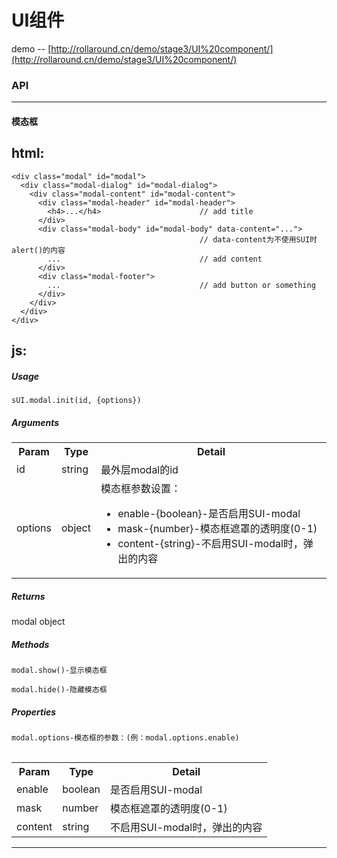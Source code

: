 # UI组件
demo -- [http://rollaround.cn/demo/stage3/UI%20component/](http://rollaround.cn/demo/stage3/UI%20component/)

### **API**
___
#### **模态框**
## **html:**
    <div class="modal" id="modal">
      <div class="modal-dialog" id="modal-dialog">
        <div class="modal-content" id="modal-content">
          <div class="modal-header" id="modal-header">
            <h4>...</h4>                      // add title
          </div>
          <div class="modal-body" id="modal-body" data-content="...">
                                              // data-content为不使用SUI时alert()的内容
            ...                               // add content
          </div>
          <div class="modal-footer">
            ...                               // add button or something
          </div>
        </div>
      </div>
    </div>

## **js:**

##### Usage

  `sUI.modal.init(id, {options})`

##### Arguments
  <table>
    <tbody>
      <tr>
        <th>Param</th>
        <th>Type</th>
        <th>Detail</th>
      </tr>
      <tr>
        <td>id</td>
        <td>string</td>
        <td>最外层modal的id</td>
      </tr>
      <tr>
        <td>options</td>
        <td>object</td>
        <td>模态框参数设置：</br>
          <ul>
            <li>enable-{boolean}-是否启用SUI-modal</li>
            <li>mask-{number}-模态框遮罩的透明度(0-1)</li>
            <li>content-{string}-不启用SUI-modal时，弹出的内容</li>
          </ul>
        </td>
      </tr>
    </tbody>
  <table>

##### Returns
  modal object

##### Methods

  `modal.show()-显示模态框`

  `modal.hide()-隐藏模态框`

##### Properties
  `modal.options-模态框的参数：(例：modal.options.enable)`

  <table>
    <tbody>
      <tr>
        <th>Param</th>
        <th>Type</th>
        <th>Detail</th>
      </tr>
      <tr>
        <td>enable</td>
        <td>boolean</td>
        <td>是否启用SUI-modal</td>
      </tr>
      <tr>
        <td>mask</td>
        <td>number</td>
        <td>模态框遮罩的透明度(0-1)</td>
      </tr>
      <tr>
        <td>content</td>
        <td>string</td>
        <td>不启用SUI-modal时，弹出的内容</td>
      </tr>
    </tbody>
  <table>

___

